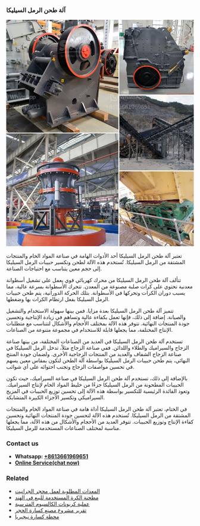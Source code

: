 <h3>آلة طحن الرمل السيليكا</h3><img src='1701746321.jpg' alt=''><p>تعتبر آلة طحن الرمل السيليكا أحد الأدوات الهامة في صناعة المواد الخام والمنتجات المشتقة من الرمل السيليكا. تُستخدم هذه الآلة لطحن وتكسير حبيبات الرمل السيليكا إلى حجم معين يتناسب مع احتياجات الصناعة.</p><p>تتألف آلة طحن الرمل السيليكا من محرك كهربائي قوي يعمل على تشغيل أسطوانة معدنية تحتوي على كرات صلبة مصنوعة من المعدن. تتحرك الأسطوانة بسرعة عالية، مما يسبب دوران الكرات وتحركها في الأسطوانة. بتلك الحركة الدورانية، يتم طحن حبيبات الرمل السيليكا بفعل ارتطام الكرات بها وضغطها.</p><p>تتميز آلة طحن الرمل السيليكا بعدة مزايا. فمن بينها سهولة الاستخدام والتشغيل والصيانة. إضافة إلى ذلك، فإنها تعمل بكفاءة عالية وتساهم في زيادة الإنتاجية وتحسين جودة المنتجات النهائية. تتوفر هذه الآلة بمختلف الأحجام والأشكال لتتناسب مع متطلبات الإنتاج المختلفة، مما يجعلها قابلة للاستخدام في مجموعة متنوعة من الصناعات.</p><p>تستخدم آلة طحن الرمل السيليكا في العديد من الصناعات المختلفة، من بينها صناعة الزجاج والسيراميك والطلاء واللدائن. ففي صناعة الزجاج مثلاً، تدخل الرمل السيليكا في صناعة الزجاج الشفاف والعديد من المنتجات الزجاجية الأخرى. ولضمان جودة المنتج النهائي، يتم طحن حبيبات الرمل السيليكا بواسطة آلة الطحن لتكون بمقاس معين يسهم في تحسين مواصفات الزجاج وتجنب احتوائه على أي شوائب.</p><p>بالإضافة إلى ذلك، تستخدم آلة طحن الرمل السيليكا في صناعة السيراميك، حيث تكون الحبيبات المطحونة من الرمل السيليكا جزءًا من خليط المواد الخام لإنتاج السيراميك. وتعود الفائدة الرئيسية للتكسير بواسطة هذه الآلة إلى تحسين توزيع الحبيبات في المزيج السيراميكي وتكسير الأجزاء الكبيرة المتشابكة.</p><p>في الختام، تعتبر آلة طحن الرمل السيليكا أداة هامة في صناعة المواد الخام والمنتجات المشتقة من الرمل السيليكا. تُستخدم هذه الآلة لتحسين جودة المنتجات النهائية وتحسين كفاءة الإنتاج وتوزيع الحبيبات. تتوفر العديد من الأحجام والأشكال من هذه الآلة، مما يجعلها مناسبة لمختلف الصناعات المستخدمة للرمل السيليكا.</p><h3>Contact us</h3><ul><li><strong>Whatsapp:&nbsp;<a href="https://wa.me/8613661969651">+8613661969651</a></strong></li><li><a href="https://swt.shibang-china.com/?git&amp;zhl&amp;آلة طحن الرمل السيليكا"><strong>Online Service(chat now)</strong></a></li></ul><h3>Related</h3><ul><li><a href='المعدات المطلوبة لعمل محجر الجرانيت.md'>المعدات المطلوبة لعمل محجر الجرانيت</a></li><li><a href='مطحنة الكرة المستخدمة للبيع في الهند.md'>مطحنة الكرة المستخدمة للبيع في الهند</a></li><li><a href='عملية كربونات الكالسيوم المترسبة.md'>عملية كربونات الكالسيوم المترسبة</a></li><li><a href='تقرير مشروع مصنع كسارة الحجر.md'>تقرير مشروع مصنع كسارة الحجر</a></li><li><a href='محطة كسارة نيجيريا.md'>محطة كسارة نيجيريا</a></li></ul>